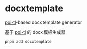# docxtemplate

[poi-tl](https://github.com/Sayi/poi-tl)-based docx template generator

基于 [poi-tl](https://github.com/Sayi/poi-tl) 的 docx 模板生成器

```
pnpm add docxtemplate
```